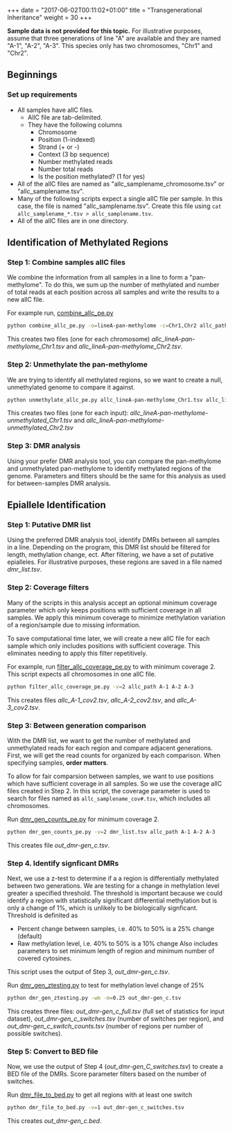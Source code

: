 +++
date = "2017-06-02T00:11:02+01:00"
title = "Transgenerational Inheritance"
weight = 30
+++

**Sample data is not provided for this topic.**
For illustrative purposes, assume that three generations of line "A" are available and they are named "A-1", "A-2", "A-3". This species only has two chromosomes, "Chr1" and "Chr2".

## Beginnings

### Set up requirements
- All samples have allC files.
    - AllC file are tab-delimited.
    - They have the following columns
        - Chromosome
        - Position (1-indexed)
        - Strand (+ or -)
        - Context (3 bp sequence)
        - Number methylated reads
        - Number total reads
        - Is the position methylated? (1 for yes)
- All of the allC files are named as "allc_samplename_chromosome.tsv" or "allc_samplename.tsv".
- Many of the following scripts expect a single allC file per sample. In this case, the file is named "allc_samplename.tsv". Create this file using `cat allc_samplename_*.tsv > allc_samplename.tsv`.
- All of the allC files are in one directory.

## Identification of Methylated Regions

### Step 1: Combine samples allC files
We combine the information from all samples in a line to form a "pan-methylome". To do this, we sum up the number of methylated and number of total reads at each position across all samples and write the results to a new allC file.

For example run, [combine_allc_pe.py](appendix/#combine-allc-pe-py)

```bash
python combine_allc_pe.py -o=lineA-pan-methylome -c=Chr1,Chr2 allc_path A-1 A-2 A-3
```

This creates two files (one for each chromosome) *allc_lineA-pan-methylome_Chr1.tsv* and *allc_lineA-pan-methylome_Chr2.tsv*.

### Step 2: Unmethylate the pan-methylome
We are trying to identify all methylated regions, so we want to create a null, unmethylated genome to compare it against.

```bash
python unmethylate_allc_pe.py allc_lineA-pan-methylome_Chr1.tsv allc_lineA-pan-methylome_Chr2.tsv
```

This creates two files (one for each input): *allc_lineA-pan-methylome-unmethylated_Chr1.tsv* and *allc_lineA-pan-methylome-unmethylated_Chr2.tsv*

### Step 3: DMR analysis
Using your prefer DMR analysis tool, you can compare the pan-methylome and unmethylated pan-methylome to identify methylated regions of the genome. Parameters and filters should be the same for this analysis as used for between-samples DMR analysis.

## Epiallele Identification

### Step 1: Putative DMR list

Using the preferred DMR analysis tool, identify DMRs between all samples in a line. Depending on the program, this DMR list should be filtered for length, methylation change, ect. 
After filtering, we have a set of putative epialleles. For illustrative purposes, these regions are saved in a file named *dmr_list.tsv*.

### Step 2: Coverage filters

Many of the scripts in this analysis accept an optional minimum coverage parameter which only keeps positions with sufficient coverage in all samples. We apply this minimum coverage to minimize methylation variation of a region/sample due to missing information.

To save computational time later, we will create a new allC file for each sample which only includes positions with sufficient coverage. This eliminates needing to apply this filter repetitively.

For example, run [filter_allc_coverage_pe.py](appendix/#filter-allc-coverage-pe-py) to with minimum coverage 2. This script expects all chromosomes in one allC file.

```bash
python filter_allc_coverage_pe.py -v=2 allc_path A-1 A-2 A-3
```

This creates files *allc_A-1_cov2.tsv*, *allc_A-2_cov2.tsv*, and *allc_A-3_cov2.tsv*.

### Step 3: Between generation comparison

With the DMR list, we want to get the number of methylated and unmethylated reads for each region and compare adjacent generations. First, we will get the read counts for organized by each comparison. When specifying samples, **order matters**.

To allow for fair comparsion between samples, we want to use positions which have sufficient coverage in all samples. So we use the coverage allC files created in Step 2. In this script, the coverage parameter is used to search for files named as `allc_samplename_cov#.tsv`, which includes all chromosomes.

Run [dmr_gen_counts_pe.py](appendix/#dmr-gen-counts-pe-py) for minimum coverage 2.

```bash
python dmr_gen_counts_pe.py -v=2 dmr_list.tsv allc_path A-1 A-2 A-3
```

This creates file *out_dmr-gen_c.tsv*.

### Step 4. Identify signficant DMRs

Next, we use a z-test to determine if a a region is differentially methylated between two generations. We are testing for a change in methylation level greater a specified threshold. 
The threshold is important because we could identify a region with statistically significant differential methylation but is only a change of 1%, which is unlikely to be biologically signficant. Threshold is definited as
* Percent change between samples, i.e. 40% to 50% is a 25% change (default)
* Raw methylation level, i.e. 40% to 50% is a 10% change
Also includes parameters to set minimum length of region and minimum number of covered cytosines.

This script uses the output of Step 3, *out_dmr-gen_c.tsv*.

Run [dmr_gen_ztesting.py](appendix/#dmr-gen-ztesting-py) to test for methylation level change of 25%

```bash
python dmr_gen_ztesting.py -wm -m=0.25 out_dmr-gen_c.tsv
```

This creates three files: *out_dmr-gen_c_full.tsv* (full set of statistics for input dataset), *out_dmr-gen_c_switches.tsv* (number of switches per region), and *out_dmr-gen_c_switch_counts.tsv* (number of regions per number of possible switches).

### Step 5: Convert to BED file

Now, we use the output of Step 4 (*out_dmr-gen_C_switches.tsv*) to create a BED file of the DMRs. Score parameter filters based on the number of switches.

Run [dmr_file_to_bed.py](appendix/#dmr-file-to-bed-py) to get all regions with at least one switch

```bash
python dmr_file_to_bed.py -v=1 out_dmr-gen_c_switches.tsv
```

This creates *out_dmr-gen_c.bed*.